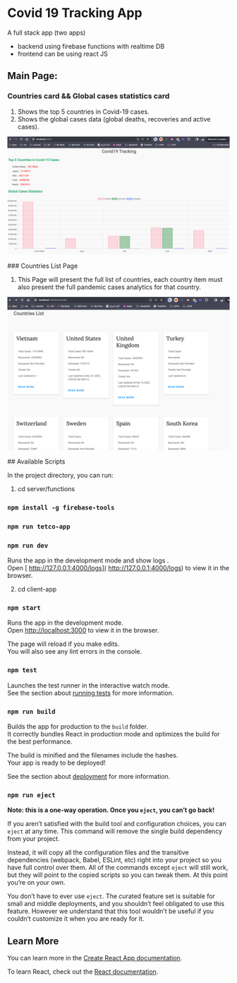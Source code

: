 # Covid 19 Tracking App

A  full stack app (two apps)
- backend using firebase functions with realtime DB
- frontend can be using react JS
## Main Page:

###  Countries card && Global cases statistics card

1. Shows the top 5 countries in Covid-19 cases.
2. Shows the global cases data (global deaths, recoveries and active cases).
<p align="center">
  <a href="http://nestjs.com/" target="blank"><img src="https://github.com/mohamedlotfe/covid19tracker/blob/main/client-app/public/homepage.png"  alt="Nest Logo" /></a>
</p>
###  Countries List Page

1. This Page will present the full list of countries, each country item must also present the full pandemic cases analytics for that country.
<p align="center">
  <a href="http://nestjs.com/" target="blank"><img src="https://github.com/mohamedlotfe/covid19tracker/blob/main/client-app/public/Pasted%20one.png"  alt="Nest Logo" /></a>
</p>
## Available Scripts

In the project directory, you can run:
1. cd server/functions
### `npm install -g firebase-tools`
### `npm run tetco-app`
### `npm run dev`
Runs the app in the development mode and show logs .\
Open [ http://127.0.0.1:4000/logs]( http://127.0.0.1:4000/logs) to view it in the browser.

2. cd client-app 
### `npm start`

Runs the app in the development mode.\
Open [http://localhost:3000](http://localhost:3000) to view it in the browser.

The page will reload if you make edits.\
You will also see any lint errors in the console.

### `npm test`

Launches the test runner in the interactive watch mode.\
See the section about [running tests](https://facebook.github.io/create-react-app/docs/running-tests) for more information.

### `npm run build`

Builds the app for production to the `build` folder.\
It correctly bundles React in production mode and optimizes the build for the best performance.

The build is minified and the filenames include the hashes.\
Your app is ready to be deployed!

See the section about [deployment](https://facebook.github.io/create-react-app/docs/deployment) for more information.

### `npm run eject`

**Note: this is a one-way operation. Once you `eject`, you can’t go back!**

If you aren’t satisfied with the build tool and configuration choices, you can `eject` at any time. This command will remove the single build dependency from your project.

Instead, it will copy all the configuration files and the transitive dependencies (webpack, Babel, ESLint, etc) right into your project so you have full control over them. All of the commands except `eject` will still work, but they will point to the copied scripts so you can tweak them. At this point you’re on your own.

You don’t have to ever use `eject`. The curated feature set is suitable for small and middle deployments, and you shouldn’t feel obligated to use this feature. However we understand that this tool wouldn’t be useful if you couldn’t customize it when you are ready for it.

## Learn More

You can learn more in the [Create React App documentation](https://facebook.github.io/create-react-app/docs/getting-started).

To learn React, check out the [React documentation](https://reactjs.org/).
